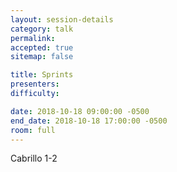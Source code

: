 ```yaml
---
layout: session-details
category: talk
permalink:
accepted: true
sitemap: false

title: Sprints
presenters:
difficulty:

date: 2018-10-18 09:00:00 -0500
end_date: 2018-10-18 17:00:00 -0500
room: full
---
```

Cabrillo 1-2
